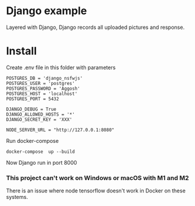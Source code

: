 # Django example

Layered with Django, Django records all uploaded pictures and response.


# Install

Create .env file in this folder with parameters


```
POSTGRES_DB = 'django_nsfwjs'
POSTGRES_USER = 'postgres'
POSTGRES_PASSWORD = 'Aggosh'
POSTGRES_HOST = 'localhost'
POSTGRES_PORT = 5432

DJANGO_DEBUG = True
DJANGO_ALLOWED_HOSTS = '*'
DJANGO_SECRET_KEY = 'XXX'

NODE_SERVER_URL = "http://127.0.0.1:8080"
```

Run docker-compose

```
docker-compose  up --build
```

Now Django run in port 8000

### This project can't work on Windows or macOS with M1 and M2
There is an issue where node tensorflow doesn't work in Docker on these systems.